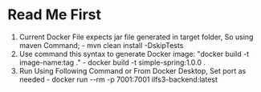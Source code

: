 # Read Me First


1. Current Docker File expects jar file generated in target folder, So using maven Command;
        - mvn clean install -DskipTests
2. Use command this syntax to generate Docker image: "docker build -t image-name:tag ."
        - docker build -t simple-spring:1.0.0 .
3. Run Using Following Command or From Docker Desktop, Set port as needed
        - docker run --rm -p 7001:7001 ilfs3-backend:latest